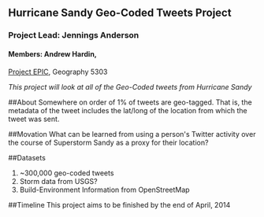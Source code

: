 ## Hurricane Sandy Geo-Coded Tweets Project
### Project Lead: Jennings Anderson
#### Members: Andrew Hardin,
[Project EPIC](http://epic.cs.colorado.edu), Geography 5303

_This project will look at all of the Geo-Coded tweets from Hurricane Sandy_


##About
Somewhere on order of 1% of tweets are geo-tagged.  That is, the metadata of the tweet includes the lat/long of the location from which the tweet was sent.


##Movation
What can be learned from using a person's Twitter activity over the course of Superstorm Sandy as a proxy for their location?

##Datasets
1. ~300,000 geo-coded tweets
2. Storm data from USGS?
3. Build-Environment Information from OpenStreetMap


##Timeline
This project aims to be finished by the end of April, 2014
